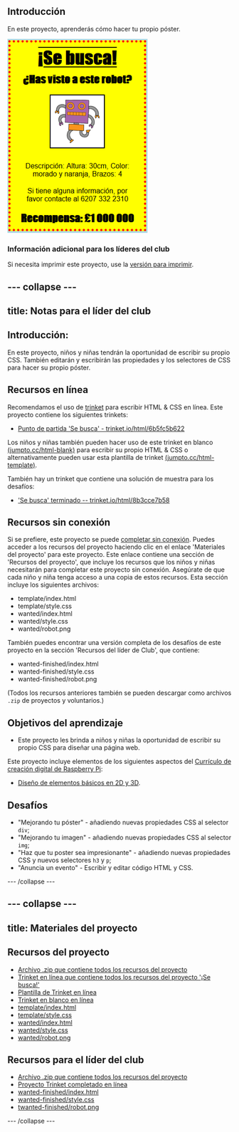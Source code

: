 ## Introducción

En este proyecto, aprenderás cómo hacer tu propio póster.

![captura de pantalla](images/wanted-final.png)

### Información adicional para los líderes del club

Si necesita imprimir este proyecto, use la [versión para imprimir](https://projects.raspberrypi.org/es-LA/projects/wanted/print).

--- collapse ---
---
title: Notas para el líder del club
---

## Introducción:

En este proyecto, niños y niñas tendrán la oportunidad de escribir su propio CSS. También editarán y escribirán las propiedades y los selectores de CSS para hacer su propio póster.

## Recursos en línea

Recomendamos el uso de [trinket](https://trinket.io/) para escribir HTML & CSS en línea. Este proyecto contiene los siguientes trinkets:

* [Punto de partida 'Se busca' - trinket.io/html/6b5fc5b622](https://trinket.io/html/6b5fc5b622)

Los niños y niñas también pueden hacer uso de este trinket en blanco [(jumpto.cc/html-blank)](http://jumpto.cc/html-blank) para escribir su propio HTML & CSS o alternativamente pueden usar esta plantilla de trinket [(jumpto.cc/html-template)](http://jumpto.cc/html-template).

También hay un trinket que contiene una solución de muestra para los desafíos:

* ['Se busca' terminado -- trinket.io/html/8b3cce7b58](https://trinket.io/html/8b3cce7b58)

## Recursos sin conexión

Si se prefiere, este proyecto se puede [completar sin conexión](https://www.codeclubprojects.org/en-GB/resources/webdev-working-offline/). Puedes acceder a los recursos del proyecto haciendo clic en el enlace 'Materiales del proyecto' para este proyecto. Este enlace contiene una sección de 'Recursos del proyecto', que incluye los recursos que los niños y niñas necesitarán para completar este proyecto sin conexión. Asegúrate de que cada niño y niña tenga acceso a una copia de estos recursos. Esta sección incluye los siguientes archivos:

* template/index.html
* template/style.css
* wanted/index.html
* wanted/style.css
* wanted/robot.png

También puedes encontrar una versión completa de los desafíos de este proyecto en la sección 'Recursos del líder de Club', que contiene:

* wanted-finished/index.html
* wanted-finished/style.css
* wanted-finished/robot.png

(Todos los recursos anteriores también se pueden descargar como archivos `.zip` de proyectos y voluntarios.)

## Objetivos del aprendizaje

* Este proyecto les brinda a niños y niñas la oportunidad de escribir su propio CSS para diseñar una página web.

Este proyecto incluye elementos de los siguientes aspectos del [Currículo de creación digital de Raspberry Pi](http://rpf.io/curriculum):

* [Diseño de elementos básicos en 2D y 3D](https://www.raspberrypi.org/curriculum/design/creator).

## Desafíos

* "Mejorando tu póster" - añadiendo nuevas propiedades CSS al selector `div`;
* "Mejorando tu imagen" - añadiendo nuevas propiedades CSS al selector `img`;
* "Haz que tu poster sea impresionante" - añadiendo nuevas propiedades CSS y nuevos selectores `h3` y `p`;
* "Anuncia un evento" - Escribir y editar código HTML y CSS.

--- /collapse ---

--- collapse ---
---
title: Materiales del proyecto
---

## Recursos del proyecto

* [Archivo .zip que contiene todos los recursos del proyecto](https://rpf.io/p/es-LA/wanted-go)
* [Trinket en línea que contiene todos los recursos del proyecto '¡Se busca!'](https://trinket.io/html/6b5fc5b622)
* [Plantilla de Trinket en línea](http://jumpto.cc/trinket-template)
* [Trinket en blanco en línea](http://jumpto.cc/trinket-blank)
* [template/index.html](resources/template-index.html)
* [template/style.css](resources/template-style.css)
* [wanted/index.html](resources/wanted-index.html)
* [wanted/style.css](resources/wanted-style.css)
* [wanted/robot.png](resources/wanted-robot.png)

## Recursos para el líder del club

* [Archivo .zip que contiene todos los recursos del proyecto](https://rpf.io/p/es-LA/wanted-go)
* [Proyecto Trinket completado en línea](https://trinket.io/html/8b3cce7b58)
* [wanted-finished/index.html](resources/wanted-finished-index.html)
* [wanted-finished/style.css](resources/wanted-finished-style.css)
* [twanted-finished/robot.png](resources/twanted-finished-robot.png)

--- /collapse ---